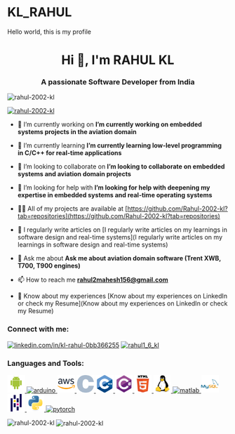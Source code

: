 # KL_RAHUL
Hello world, this is my profile
<h1 align="center">Hi 👋, I'm RAHUL KL</h1>
<h3 align="center">A passionate Software Developer from India</h3>

<p align="left"> <img src="https://komarev.com/ghpvc/?username=rahul-2002-kl&label=Profile%20views&color=0e75b6&style=flat" alt="rahul-2002-kl" /> </p>

<p align="left"> <a href="https://github.com/ryo-ma/github-profile-trophy"><img src="https://github-profile-trophy.vercel.app/?username=rahul-2002-kl" alt="rahul-2002-kl" /></a> </p>

- 🔭 I’m currently working on **I’m currently working on embedded systems projects in the aviation domain**

- 🌱 I’m currently learning **I’m currently learning low-level programming in C/C++ for real-time applications**

- 👯 I’m looking to collaborate on **I’m looking to collaborate on embedded systems and aviation domain projects**

- 🤝 I’m looking for help with **I’m looking for help with deepening my expertise in embedded systems and real-time operating systems**

- 👨‍💻 All of my projects are available at [https://github.com/Rahul-2002-kl?tab=repositories](https://github.com/Rahul-2002-kl?tab=repositories)

- 📝 I regularly write articles on [I regularly write articles on my learnings in software design and real-time systems](I regularly write articles on my learnings in software design and real-time systems)

- 💬 Ask me about **Ask me about aviation domain software (Trent XWB, T700, T900 engines)**

- 📫 How to reach me **rahul2mahesh156@gmail.com**

- 📄 Know about my experiences [Know about my experiences on LinkedIn or check my Resume](Know about my experiences on LinkedIn or check my Resume)

<h3 align="left">Connect with me:</h3>
<p align="left">
<a href="https://linkedin.com/in/linkedin.com/in/kl-rahul-0bb366255" target="blank"><img align="center" src="https://raw.githubusercontent.com/rahuldkjain/github-profile-readme-generator/master/src/images/icons/Social/linked-in-alt.svg" alt="linkedin.com/in/kl-rahul-0bb366255" height="30" width="40" /></a>
<a href="https://instagram.com/rahul1_6_kl" target="blank"><img align="center" src="https://raw.githubusercontent.com/rahuldkjain/github-profile-readme-generator/master/src/images/icons/Social/instagram.svg" alt="rahul1_6_kl" height="30" width="40" /></a>
</p>

<h3 align="left">Languages and Tools:</h3>
<p align="left"> <a href="https://developer.android.com" target="_blank" rel="noreferrer"> <img src="https://raw.githubusercontent.com/devicons/devicon/master/icons/android/android-original-wordmark.svg" alt="android" width="40" height="40"/> </a> <a href="https://www.arduino.cc/" target="_blank" rel="noreferrer"> <img src="https://cdn.worldvectorlogo.com/logos/arduino-1.svg" alt="arduino" width="40" height="40"/> </a> <a href="https://aws.amazon.com" target="_blank" rel="noreferrer"> <img src="https://raw.githubusercontent.com/devicons/devicon/master/icons/amazonwebservices/amazonwebservices-original-wordmark.svg" alt="aws" width="40" height="40"/> </a> <a href="https://www.cprogramming.com/" target="_blank" rel="noreferrer"> <img src="https://raw.githubusercontent.com/devicons/devicon/master/icons/c/c-original.svg" alt="c" width="40" height="40"/> </a> <a href="https://www.w3schools.com/cpp/" target="_blank" rel="noreferrer"> <img src="https://raw.githubusercontent.com/devicons/devicon/master/icons/cplusplus/cplusplus-original.svg" alt="cplusplus" width="40" height="40"/> </a> <a href="https://www.w3schools.com/cs/" target="_blank" rel="noreferrer"> <img src="https://raw.githubusercontent.com/devicons/devicon/master/icons/csharp/csharp-original.svg" alt="csharp" width="40" height="40"/> </a> <a href="https://www.w3.org/html/" target="_blank" rel="noreferrer"> <img src="https://raw.githubusercontent.com/devicons/devicon/master/icons/html5/html5-original-wordmark.svg" alt="html5" width="40" height="40"/> </a> <a href="https://www.linux.org/" target="_blank" rel="noreferrer"> <img src="https://raw.githubusercontent.com/devicons/devicon/master/icons/linux/linux-original.svg" alt="linux" width="40" height="40"/> </a> <a href="https://www.mathworks.com/" target="_blank" rel="noreferrer"> <img src="https://upload.wikimedia.org/wikipedia/commons/2/21/Matlab_Logo.png" alt="matlab" width="40" height="40"/> </a> <a href="https://www.mysql.com/" target="_blank" rel="noreferrer"> <img src="https://raw.githubusercontent.com/devicons/devicon/master/icons/mysql/mysql-original-wordmark.svg" alt="mysql" width="40" height="40"/> </a> <a href="https://pandas.pydata.org/" target="_blank" rel="noreferrer"> <img src="https://raw.githubusercontent.com/devicons/devicon/2ae2a900d2f041da66e950e4d48052658d850630/icons/pandas/pandas-original.svg" alt="pandas" width="40" height="40"/> </a> <a href="https://www.python.org" target="_blank" rel="noreferrer"> <img src="https://raw.githubusercontent.com/devicons/devicon/master/icons/python/python-original.svg" alt="python" width="40" height="40"/> </a> <a href="https://pytorch.org/" target="_blank" rel="noreferrer"> <img src="https://www.vectorlogo.zone/logos/pytorch/pytorch-icon.svg" alt="pytorch" width="40" height="40"/> </a> </p>

<p><img align="left" src="https://github-readme-stats.vercel.app/api/top-langs?username=rahul-2002-kl&show_icons=true&locale=en&layout=compact" alt="rahul-2002-kl" /></p>

<p>&nbsp;<img align="center" src="https://github-readme-stats.vercel.app/api?username=rahul-2002-kl&show_icons=true&locale=en" alt="rahul-2002-kl" /></p>
